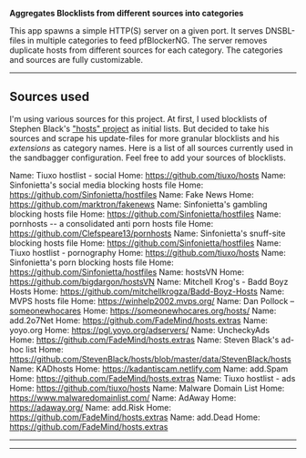 **Aggregates Blocklists from different sources into categories**

This app spawns a simple HTTP(S) server on a given port. 
It serves DNSBL-files in multiple categories to feed pfBlockerNG. 
The server removes duplicate hosts from different sources for each category. 
The categories and sources are fully customizable.

---

## Sources used

I'm using various sources for this project. 
At first, I used blocklists of Stephen Black's ["hosts" project](https://github.com/StevenBlack/hosts/) as initial lists. 
But decided to take his sources and scrape his update-files for more granular blocklists and his *extensions* as category names.
Here is a list of all sources currently used in the sandbagger configuration. Feel free to add your sources of blocklists.

Name: Tiuxo hostlist - social
Home: https://github.com/tiuxo/hosts
Name: Sinfonietta's social media blocking hosts file
Home: https://github.com/Sinfonietta/hostfiles
Name: Fake News
Home: https://github.com/marktron/fakenews
Name: Sinfonietta's gambling blocking hosts file
Home: https://github.com/Sinfonietta/hostfiles
Name: pornhosts -- a consolidated anti porn hosts file
Home: https://github.com/Clefspeare13/pornhosts
Name: Sinfonietta's snuff-site blocking hosts file
Home: https://github.com/Sinfonietta/hostfiles
Name: Tiuxo hostlist - pornography
Home: https://github.com/tiuxo/hosts
Name: Sinfonietta's porn blocking hosts file
Home: https://github.com/Sinfonietta/hostfiles
Name: hostsVN
Home: https://github.com/bigdargon/hostsVN
Name: Mitchell Krog's - Badd Boyz Hosts
Home: https://github.com/mitchellkrogza/Badd-Boyz-Hosts
Name: MVPS hosts file
Home: https://winhelp2002.mvps.org/
Name: Dan Pollock – [someonewhocares](https://someonewhocares.org)
Home: https://someonewhocares.org/hosts/
Name: add.2o7Net
Home: https://github.com/FadeMind/hosts.extras
Name: yoyo.org
Home: https://pgl.yoyo.org/adservers/
Name: UncheckyAds
Home: https://github.com/FadeMind/hosts.extras
Name: Steven Black's ad-hoc list
Home: https://github.com/StevenBlack/hosts/blob/master/data/StevenBlack/hosts
Name: KADhosts
Home: https://kadantiscam.netlify.com
Name: add.Spam
Home: https://github.com/FadeMind/hosts.extras
Name: Tiuxo hostlist - ads
Home: https://github.com/tiuxo/hosts
Name: Malware Domain List
Home: https://www.malwaredomainlist.com/
Name: AdAway
Home: https://adaway.org/
Name: add.Risk
Home: https://github.com/FadeMind/hosts.extras
Name: add.Dead
Home: https://github.com/FadeMind/hosts.extras

---

---
